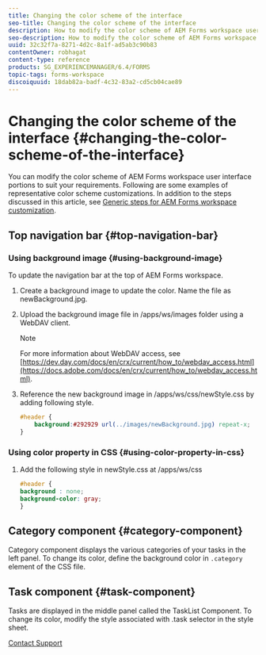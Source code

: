```yaml
---
title: Changing the color scheme of the interface
seo-title: Changing the color scheme of the interface
description: How to modify the color scheme of AEM Forms workspace user interface portions selectively.
seo-description: How to modify the color scheme of AEM Forms workspace user interface portions selectively.
uuid: 32c32f7a-8271-4d2c-8a1f-ad5ab3c90b83
contentOwner: robhagat
content-type: reference
products: SG_EXPERIENCEMANAGER/6.4/FORMS
topic-tags: forms-workspace
discoiquuid: 18dab82a-badf-4c32-83a2-cd5cb04cae89
---
```


# Changing the color scheme of the interface {#changing-the-color-scheme-of-the-interface}

You can modify the color scheme of AEM Forms workspace user interface portions to suit your requirements. Following are some examples of representative color scheme customizations. In addition to the steps discussed in this article, see [Generic steps for AEM Forms workspace customization](/help/forms/using/generic-steps-html-workspace-customization.md).

## Top navigation bar {#top-navigation-bar}

### Using background image {#using-background-image}

To update the navigation bar at the top of AEM Forms workspace.

1. Create a background image to update the color. Name the file as newBackground.jpg.
1. Upload the background image file in /apps/ws/images folder using a WebDAV client.

   >[!NOTE]
   >
   >For more information about WebDAV access, see [https://dev.day.com/docs/en/crx/current/how_to/webdav_access.html](https://docs.adobe.com/docs/en/crx/current/how_to/webdav_access.html).

1. Reference the new background image in /apps/ws/css/newStyle.css by adding following style.

   ```css
   #header {
       background:#292929 url(../images/newBackground.jpg) repeat-x;
   }
   ```

### Using color property in CSS {#using-color-property-in-css}

1. Add the following style in newStyle.css at /apps/ws/css

   ```css
   #header {
   background : none;
   background-color: gray;
   }
   ```

## Category component {#category-component}

Category component displays the various categories of your tasks in the left panel. To change its color, define the background color in `.category` element of the CSS file.

## Task component {#task-component}

Tasks are displayed in the middle panel called the TaskList Component. To change its color, modify the style associated with .task selector in the style sheet.

[Contact Support](https://www.adobe.com/account/sign-in.supportportal.html)
